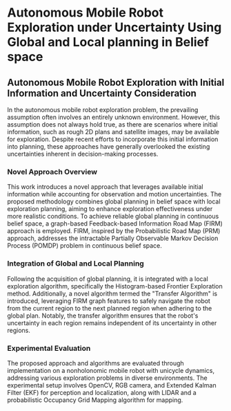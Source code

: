 # Autonomous Mobile Robot Exploration under Uncertainty Using Global and Local planning in Belief space

 ## Autonomous Mobile Robot Exploration with Initial Information and Uncertainty Consideration

In the autonomous mobile robot exploration problem, the prevailing assumption often involves an entirely unknown environment. However, this assumption does not always hold true, as there are scenarios where initial information, such as rough 2D plans and satellite images, may be available for exploration. Despite recent efforts to incorporate this initial information into planning, these approaches have generally overlooked the existing uncertainties inherent in decision-making processes.

### Novel Approach Overview

This work introduces a novel approach that leverages available initial information while accounting for observation and motion uncertainties. The proposed methodology combines global planning in belief space with local exploration planning, aiming to enhance exploration effectiveness under more realistic conditions. To achieve reliable global planning in continuous belief space, a graph-based Feedback-based Information Road Map (FIRM) approach is employed. FIRM, inspired by the Probabilistic Road Map (PRM) approach, addresses the intractable Partially Observable Markov Decision Process (POMDP) problem in continuous belief space.

### Integration of Global and Local Planning

Following the acquisition of global planning, it is integrated with a local exploration algorithm, specifically the Histogram-based Frontier Exploration method. Additionally, a novel algorithm termed the "Transfer Algorithm" is introduced, leveraging FIRM graph features to safely navigate the robot from the current region to the next planned region when adhering to the global plan. Notably, the transfer algorithm ensures that the robot's uncertainty in each region remains independent of its uncertainty in other regions.

### Experimental Evaluation

The proposed approach and algorithms are evaluated through implementation on a nonholonomic mobile robot with unicycle dynamics, addressing various exploration problems in diverse environments. The experimental setup involves OpenCV, RGB camera, and Extended Kalman Filter (EKF) for perception and localization, along with LIDAR and a probabilistic Occupancy Grid Mapping algorithm for mapping.

